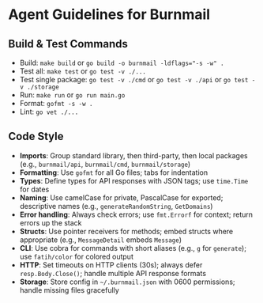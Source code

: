 # Agent Guidelines for Burnmail

## Build & Test Commands
- Build: `make build` or `go build -o burnmail -ldflags="-s -w" .`
- Test all: `make test` or `go test -v ./...`
- Test single package: `go test -v ./cmd` or `go test -v ./api` or `go test -v ./storage`
- Run: `make run` or `go run main.go`
- Format: `gofmt -s -w .`
- Lint: `go vet ./...`

## Code Style
- **Imports**: Group standard library, then third-party, then local packages (e.g., `burnmail/api`, `burnmail/cmd`, `burnmail/storage`)
- **Formatting**: Use `gofmt` for all Go files; tabs for indentation
- **Types**: Define types for API responses with JSON tags; use `time.Time` for dates
- **Naming**: Use camelCase for private, PascalCase for exported; descriptive names (e.g., `generateRandomString`, `GetDomains`)
- **Error handling**: Always check errors; use `fmt.Errorf` for context; return errors up the stack
- **Structs**: Use pointer receivers for methods; embed structs where appropriate (e.g., `MessageDetail` embeds `Message`)
- **CLI**: Use cobra for commands with short aliases (e.g., `g` for `generate`); use `fatih/color` for colored output
- **HTTP**: Set timeouts on HTTP clients (30s); always defer `resp.Body.Close()`; handle multiple API response formats
- **Storage**: Store config in `~/.burnmail.json` with 0600 permissions; handle missing files gracefully
